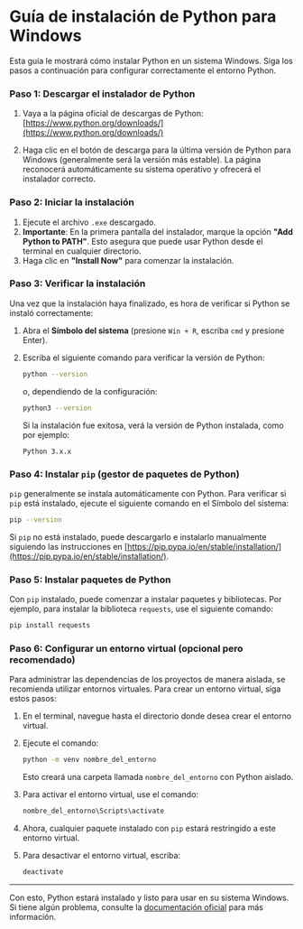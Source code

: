 # Guía de instalación de Python para Windows

Esta guía le mostrará cómo instalar Python en un sistema Windows. Siga los pasos a continuación para configurar correctamente el entorno Python.

### Paso 1: Descargar el instalador de Python

1. Vaya a la página oficial de descargas de Python:  
   [https://www.python.org/downloads/](https://www.python.org/downloads/)

2. Haga clic en el botón de descarga para la última versión de Python para Windows (generalmente será la versión más estable). La página reconocerá automáticamente su sistema operativo y ofrecerá el instalador correcto.

### Paso 2: Iniciar la instalación

1. Ejecute el archivo `.exe` descargado.
2. **Importante**: En la primera pantalla del instalador, marque la opción **"Add Python to PATH"**. Esto asegura que puede usar Python desde el terminal en cualquier directorio.
3. Haga clic en **"Install Now"** para comenzar la instalación.

### Paso 3: Verificar la instalación

Una vez que la instalación haya finalizado, es hora de verificar si Python se instaló correctamente:

1. Abra el **Símbolo del sistema** (presione `Win + R`, escriba `cmd` y presione Enter).
2. Escriba el siguiente comando para verificar la versión de Python:
   ```sh
   python --version
   ```
   o, dependiendo de la configuración:
   ```sh
   python3 --version
   ```

   Si la instalación fue exitosa, verá la versión de Python instalada, como por ejemplo:
   ```
   Python 3.x.x
   ```

### Paso 4: Instalar `pip` (gestor de paquetes de Python)

`pip` generalmente se instala automáticamente con Python. Para verificar si `pip` está instalado, ejecute el siguiente comando en el Símbolo del sistema:

```sh
pip --version
```

Si `pip` no está instalado, puede descargarlo e instalarlo manualmente siguiendo las instrucciones en [https://pip.pypa.io/en/stable/installation/](https://pip.pypa.io/en/stable/installation/).

### Paso 5: Instalar paquetes de Python

Con `pip` instalado, puede comenzar a instalar paquetes y bibliotecas. Por ejemplo, para instalar la biblioteca `requests`, use el siguiente comando:

```sh
pip install requests
```

### Paso 6: Configurar un entorno virtual (opcional pero recomendado)

Para administrar las dependencias de los proyectos de manera aislada, se recomienda utilizar entornos virtuales. Para crear un entorno virtual, siga estos pasos:

1. En el terminal, navegue hasta el directorio donde desea crear el entorno virtual.
2. Ejecute el comando:
   ```sh
   python -m venv nombre_del_entorno
   ```
   Esto creará una carpeta llamada `nombre_del_entorno` con Python aislado.

3. Para activar el entorno virtual, use el comando:
   ```sh
   nombre_del_entorno\Scripts\activate
   ```

4. Ahora, cualquier paquete instalado con `pip` estará restringido a este entorno virtual.

5. Para desactivar el entorno virtual, escriba:
   ```sh
   deactivate
   ```

---

Con esto, Python estará instalado y listo para usar en su sistema Windows. Si tiene algún problema, consulte la [documentación oficial](https://docs.python.org/3/) para más información.
